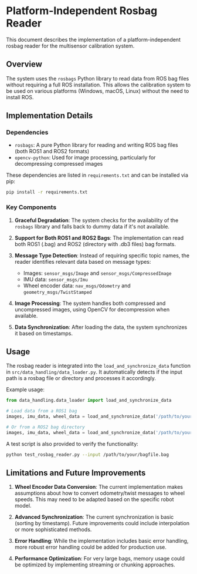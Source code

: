 # Platform-Independent Rosbag Reader

This document describes the implementation of a platform-independent rosbag reader for the multisensor calibration system.

## Overview

The system uses the `rosbags` Python library to read data from ROS bag files without requiring a full ROS installation. This allows the calibration system to be used on various platforms (Windows, macOS, Linux) without the need to install ROS.

## Implementation Details

### Dependencies

- `rosbags`: A pure Python library for reading and writing ROS bag files (both ROS1 and ROS2 formats)
- `opencv-python`: Used for image processing, particularly for decompressing compressed images

These dependencies are listed in `requirements.txt` and can be installed via pip:

```bash
pip install -r requirements.txt
```

### Key Components

1. **Graceful Degradation**: The system checks for the availability of the `rosbags` library and falls back to dummy data if it's not available.

2. **Support for Both ROS1 and ROS2 Bags**: The implementation can read both ROS1 (.bag) and ROS2 (directory with .db3 files) bag formats.

3. **Message Type Detection**: Instead of requiring specific topic names, the reader identifies relevant data based on message types:
   - Images: `sensor_msgs/Image` and `sensor_msgs/CompressedImage`
   - IMU data: `sensor_msgs/Imu`
   - Wheel encoder data: `nav_msgs/Odometry` and `geometry_msgs/TwistStamped`

4. **Image Processing**: The system handles both compressed and uncompressed images, using OpenCV for decompression when available.

5. **Data Synchronization**: After loading the data, the system synchronizes it based on timestamps.

## Usage

The rosbag reader is integrated into the `load_and_synchronize_data` function in `src/data_handling/data_loader.py`. It automatically detects if the input path is a rosbag file or directory and processes it accordingly.

Example usage:

```python
from data_handling.data_loader import load_and_synchronize_data

# Load data from a ROS1 bag
images, imu_data, wheel_data = load_and_synchronize_data('/path/to/your/bagfile.bag')

# Or from a ROS2 bag directory
images, imu_data, wheel_data = load_and_synchronize_data('/path/to/your/ros2_bag_directory')
```

A test script is also provided to verify the functionality:

```bash
python test_rosbag_reader.py --input /path/to/your/bagfile.bag
```

## Limitations and Future Improvements

1. **Wheel Encoder Data Conversion**: The current implementation makes assumptions about how to convert odometry/twist messages to wheel speeds. This may need to be adapted based on the specific robot model.

2. **Advanced Synchronization**: The current synchronization is basic (sorting by timestamp). Future improvements could include interpolation or more sophisticated methods.

3. **Error Handling**: While the implementation includes basic error handling, more robust error handling could be added for production use.

4. **Performance Optimization**: For very large bags, memory usage could be optimized by implementing streaming or chunking approaches.
